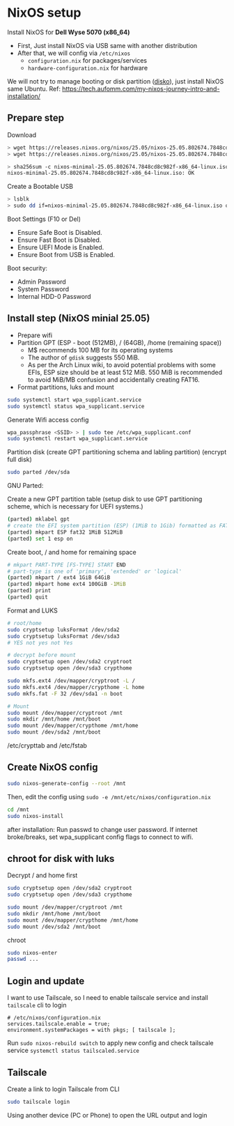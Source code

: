 # NixOS setup

Install NixOS for **Dell Wyse 5070 (x86_64)**

- First, Just install NixOS via USB same with another distribution
- After that, we will config via `/etc/nixos`
  - `configuration.nix` for packages/services
  - `hardware-configuration.nix` for hardware

We will not try to manage booting or disk partition ([disko](https://github.com/nix-community/disko)), just install NixOS same Ubuntu.
Ref: https://tech.aufomm.com/my-nixos-journey-intro-and-installation/

## Prepare step

Download

```bash
> wget https://releases.nixos.org/nixos/25.05/nixos-25.05.802674.7848cd8c982f/nixos-minimal-25.05.802674.7848cd8c982f-x86_64-linux.iso
> wget https://releases.nixos.org/nixos/25.05/nixos-25.05.802674.7848cd8c982f/nixos-minimal-25.05.802674.7848cd8c982f-x86_64-linux.iso.sha256

> sha256sum -c nixos-minimal-25.05.802674.7848cd8c982f-x86_64-linux.iso.sha256
nixos-minimal-25.05.802674.7848cd8c982f-x86_64-linux.iso: OK
```

Create a Bootable USB

```bash
> lsblk
> sudo dd if=nixos-minimal-25.05.802674.7848cd8c982f-x86_64-linux.iso of=/dev/sdb bs=1M status=progress
```

Boot Settings (F10 or Del)

- Ensure Safe Boot is Disabled.
- Ensure Fast Boot is Disabled.
- Ensure UEFI Mode is Enabled.
- Ensure Boot from USB is Enabled.

Boot security:

- Admin Password
- System Password
- Internal HDD-0 Password

## Install step (NixOS minial 25.05)

- Prepare wifi
- Partition GPT (ESP - boot (512MB), / (64GB), /home (remaining space))
  - M$ recommends 100 MB for its operating systems
  - The author of `gdisk` suggests 550 MiB.
  - As per the Arch Linux wiki, to avoid potential problems with some EFIs, ESP size should be at least 512 MiB. 550 MiB is recommended to avoid MiB/MB confusion and accidentally creating FAT16.
- Format partitions, luks and mount

```bash
sudo systemctl start wpa_supplicant.service
sudo systemctl status wpa_supplicant.service
```

Generate Wifi access config

```bash
wpa_passphrase <SSID> > | sudo tee /etc/wpa_supplicant.conf
sudo systemctl restart wpa_supplicant.service
```

Partition disk (create GPT partitioning schema and labling partition) (encrypt full disk)

```bash
sudo parted /dev/sda
```

GNU Parted:

Create a new GPT partition table (setup disk to use GPT partitioning scheme, which is necessary for UEFI systems.)

```bash
(parted) mklabel gpt
# create the EFI system partition (ESP) (1MiB to 1Gib) formatted as FAT32 for the EFI system. It’s required for UEFI booting
(parted) mkpart ESP fat32 1MiB 512MiB
(parted) set 1 esp on
```

Create boot, / and home for remaining space

```bash
# mkpart PART-TYPE [FS-TYPE] START END
# part-type is one of 'primary', 'extended' or 'logical'
(parted) mkpart / ext4 1GiB 64GiB
(parted) mkpart home ext4 100GiB -1MiB
(parted) print
(parted) quit
```

Format and LUKS

```bash
# root/home
sudo cryptsetup luksFormat /dev/sda2
sudo cryptsetup luksFormat /dev/sda3
# YES not yes not Yes

# decrypt before mount
sudo cryptsetup open /dev/sda2 cryptroot
sudo cryptsetup open /dev/sda3 crypthome
```

```bash
sudo mkfs.ext4 /dev/mapper/cryptroot -L /
sudo mkfs.ext4 /dev/mapper/crypthome -L home
sudo mkfs.fat -F 32 /dev/sda1 -n boot

# Mount
sudo mount /dev/mapper/cryptroot /mnt
sudo mkdir /mnt/home /mnt/boot
sudo mount /dev/mapper/crypthome /mnt/home
sudo mount /dev/sda2 /mnt/boot
```

/etc/crypttab and /etc/fstab

## Create NixOS config

```bash
sudo nixos-generate-config --root /mnt
```

Then, edit the config using `sudo -e /mnt/etc/nixos/configuration.nix`

```bash
cd /mnt
sudo nixos-install
```

after installation: Run passwd to change user password.
If internet broke/breaks, set wpa_supplicant config flags to connect to wifi.

## chroot for disk with luks

Decrypt / and home first

```bash
sudo cryptsetup open /dev/sda2 cryptroot
sudo cryptsetup open /dev/sda3 crypthome

sudo mount /dev/mapper/cryptroot /mnt
sudo mkdir /mnt/home /mnt/boot
sudo mount /dev/mapper/crypthome /mnt/home
sudo mount /dev/sda2 /mnt/boot
```

chroot

```bash
sudo nixos-enter
passwd ...
```

## Login and update

I want to use Tailscale, so I need to enable tailscale service and install `tailscale` cli to login

```
# /etc/nixos/configuration.nix
services.tailscale.enable = true;
environment.systemPackages = with pkgs; [ tailscale ];
```

Run `sudo nixos-rebuild switch` to apply new config and check tailscale service `systemctl status tailscaled.service`

## Tailscale

Create a link to login Tailscale from CLI

```bash
sudo tailscale login
```

Using another device (PC or Phone) to open the URL output and login
